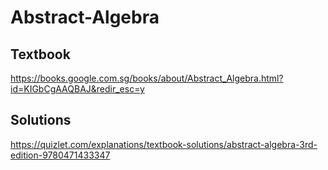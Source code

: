 # Abstract-Algebra

## Textbook

https://books.google.com.sg/books/about/Abstract_Algebra.html?id=KIGbCgAAQBAJ&redir_esc=y

## Solutions

https://quizlet.com/explanations/textbook-solutions/abstract-algebra-3rd-edition-9780471433347

